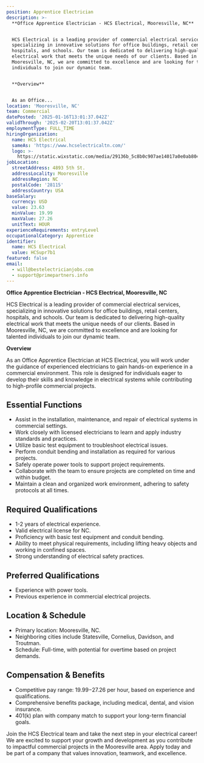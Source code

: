 ```yaml
---
position: Apprentice Electrician
description: >-
  **Office Apprentice Electrician - HCS Electrical, Mooresville, NC**


  HCS Electrical is a leading provider of commercial electrical services,
  specializing in innovative solutions for office buildings, retail centers,
  hospitals, and schools. Our team is dedicated to delivering high-quality
  electrical work that meets the unique needs of our clients. Based in
  Mooresville, NC, we are committed to excellence and are looking for talented
  individuals to join our dynamic team.


  **Overview**


  As an Office...
location: 'Mooresville, NC'
team: Commercial
datePosted: '2025-01-16T13:01:37.042Z'
validThrough: '2025-02-20T13:01:37.042Z'
employmentType: FULL_TIME
hiringOrganization:
  name: HCS Electrical
  sameAs: 'https://www.hcselectricaltn.com/'
  logo: >-
    https://static.wixstatic.com/media/29136b_5c8b0c907ae14017a0e0ab8046606ac9~mv2.png/v1/crop/x_63,y_193,w_388,h_118/fill/w_398,h_120,al_c,lg_1,q_85,enc_avif,quality_auto/Android%20Playstore%20Logo.png
jobLocation:
  streetAddress: 4893 5th St.
  addressLocality: Mooresville
  addressRegion: NC
  postalCode: '28115'
  addressCountry: USA
baseSalary:
  currency: USD
  value: 23.63
  minValue: 19.99
  maxValue: 27.26
  unitText: HOUR
experienceRequirements: entryLevel
occupationalCategory: Apprentice
identifier:
  name: HCS Electrical
  value: HCSupr7b1
featured: false
email:
  - will@bestelectricianjobs.com
  - support@primepartners.info
---
```




**Office Apprentice Electrician - HCS Electrical, Mooresville, NC**

HCS Electrical is a leading provider of commercial electrical services, specializing in innovative solutions for office buildings, retail centers, hospitals, and schools. Our team is dedicated to delivering high-quality electrical work that meets the unique needs of our clients. Based in Mooresville, NC, we are committed to excellence and are looking for talented individuals to join our dynamic team.

**Overview**

As an Office Apprentice Electrician at HCS Electrical, you will work under the guidance of experienced electricians to gain hands-on experience in a commercial environment. This role is designed for individuals eager to develop their skills and knowledge in electrical systems while contributing to high-profile commercial projects.

## Essential Functions

- Assist in the installation, maintenance, and repair of electrical systems in commercial settings.
- Work closely with licensed electricians to learn and apply industry standards and practices.
- Utilize basic test equipment to troubleshoot electrical issues.
- Perform conduit bending and installation as required for various projects.
- Safely operate power tools to support project requirements.
- Collaborate with the team to ensure projects are completed on time and within budget.
- Maintain a clean and organized work environment, adhering to safety protocols at all times.

## Required Qualifications

- 1-2 years of electrical experience.
- Valid electrical license for NC.
- Proficiency with basic test equipment and conduit bending.
- Ability to meet physical requirements, including lifting heavy objects and working in confined spaces.
- Strong understanding of electrical safety practices.

## Preferred Qualifications

- Experience with power tools.
- Previous experience in commercial electrical projects.

## Location & Schedule

- Primary location: Mooresville, NC.
- Neighboring cities include Statesville, Cornelius, Davidson, and Troutman.
- Schedule: Full-time, with potential for overtime based on project demands.

## Compensation & Benefits

- Competitive pay range: $19.99-$27.26 per hour, based on experience and qualifications.
- Comprehensive benefits package, including medical, dental, and vision insurance.
- 401(k) plan with company match to support your long-term financial goals.

Join the HCS Electrical team and take the next step in your electrical career! We are excited to support your growth and development as you contribute to impactful commercial projects in the Mooresville area. Apply today and be part of a company that values innovation, teamwork, and excellence.
